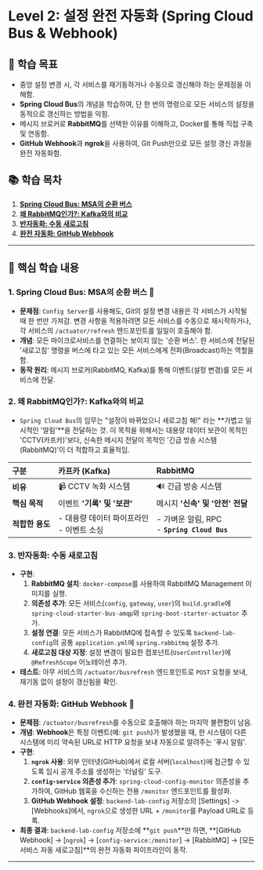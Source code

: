 # Level 2: 설정 완전 자동화 (Spring Cloud Bus & Webhook)

## 📝 학습 목표

- 중앙 설정 변경 시, 각 서비스를 재기동하거나 수동으로 갱신해야 하는 문제점을 이해함.
- **Spring Cloud Bus**의 개념을 학습하여, 단 한 번의 명령으로 모든 서비스의 설정을 동적으로 갱신하는 방법을 익힘.
- 메시지 브로커로 **RabbitMQ**를 선택한 이유를 이해하고, Docker를 통해 직접 구축 및 연동함.
- **GitHub Webhook**과 **ngrok**을 사용하여, Git Push만으로 모든 설정 갱신 과정을 완전 자동화함.

## 📚 학습 목차

1.  **[Spring Cloud Bus: MSA의 순환 버스](#1-spring-cloud-bus-msa의-순환-버스)**
2.  **[왜 RabbitMQ인가?: Kafka와의 비교](#2-왜-rabbitmq인가-kafka와의-비교)**
3.  **[반자동화: 수동 새로고침](#3-반자동화-수동-새로고침)**
4.  **[완전 자동화: GitHub Webhook](#4-완전-자동화-github-webhook)**

---

## 🚀 핵심 학습 내용

### 1. Spring Cloud Bus: MSA의 순환 버스 🚌

- **문제점**: `Config Server`를 사용해도, Git의 설정 변경 내용은 각 서비스가 시작될 때 한 번만 가져감. 변경 사항을 적용하려면 모든 서비스를 수동으로 재시작하거나, 각 서비스의 `/actuator/refresh` 엔드포인트를 일일이 호출해야 함.
- **개념**: 모든 마이크로서비스를 연결하는 보이지 않는 '순환 버스'. 한 서비스에 전달된 '새로고침' 명령을 버스에 타고 있는 모든 서비스에게 전파(Broadcast)하는 역할을 함.
- **동작 원리**: 메시지 브로커(RabbitMQ, Kafka)를 통해 이벤트(설정 변경)를 모든 서비스에 전달.

### 2. 왜 RabbitMQ인가?: Kafka와의 비교

- `Spring Cloud Bus`의 임무는 "설정이 바뀌었으니 새로고침 해!" 라는 **가볍고 일시적인 '알림'**을 전달하는 것. 이 목적을 위해서는 대용량 데이터 보관이 목적인 'CCTV(카프카)'보다, 신속한 메시지 전달이 목적인 '긴급 방송 시스템(RabbitMQ)'이 더 적합하고 효율적임.

| 구분 | **카프카 (Kafka)** | **RabbitMQ** |
| :--- | :--- | :--- |
| **비유** | 📹 CCTV 녹화 시스템 | 🔊 긴급 방송 시스템 |
| **핵심 목적** | 이벤트 **'기록' 및 '보관'** | 메시지 **'신속' 및 '안전' 전달** |
| **적합한 용도**| - 대용량 데이터 파이프라인<br>- 이벤트 소싱 | - 가벼운 알림, RPC<br>- **`Spring Cloud Bus`** |

### 3. 반자동화: 수동 새로고침

- **구현**:
    1.  **RabbitMQ 설치**: `docker-compose`를 사용하여 RabbitMQ Management 이미지를 실행.
    2.  **의존성 추가**: 모든 서비스(`config`, `gateway`, `user`)의 `build.gradle`에 `spring-cloud-starter-bus-amqp`와 `spring-boot-starter-actuator` 추가.
    3.  **설정 연결**: 모든 서비스가 RabbitMQ에 접속할 수 있도록 `backend-lab-config`의 공통 `application.yml`에 `spring.rabbitmq` 설정 추가.
    4.  **새로고침 대상 지정**: 설정 변경이 필요한 컴포넌트(`UserController`)에 `@RefreshScope` 어노테이션 추가.
- **테스트**: 아무 서비스의 `/actuator/busrefresh` 엔드포인트로 `POST` 요청을 보내, 재기동 없이 설정이 갱신됨을 확인.

### 4. 완전 자동화: GitHub Webhook 🔔

- **문제점**: `/actuator/busrefresh`를 수동으로 호출해야 하는 마지막 불편함이 남음.
- **개념**: **Webhook**은 특정 이벤트(예: `git push`)가 발생했을 때, 한 시스템이 다른 시스템에 미리 약속된 URL로 HTTP 요청을 보내 자동으로 알려주는 '푸시 알림'.
- **구현**:
    1.  **`ngrok` 사용**: 외부 인터넷(GitHub)에서 로컬 서버(`localhost`)에 접근할 수 있도록 임시 공개 주소를 생성하는 '터널링' 도구.
    2.  **`config-service` 의존성 추가**: `spring-cloud-config-monitor` 의존성을 추가하여, GitHub 웹훅을 수신하는 전용 `/monitor` 엔드포인트를 활성화.
    3.  **GitHub Webhook 설정**: `backend-lab-config` 저장소의 [Settings] -> [Webhooks]에서, `ngrok`으로 생성한 URL + `/monitor`를 Payload URL로 등록.
- **최종 결과**: `backend-lab-config` 저장소에 **`git push`**만 하면, **[GitHub Webhook] → [`ngrok`] → [`config-service:/monitor`] → [RabbitMQ] → [모든 서비스 자동 새로고침]**의 완전 자동화 파이프라인이 동작.

---